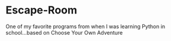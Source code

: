 # Escape-Room
One of my favorite programs from when I was learning Python in school...based on Choose Your Own Adventure
